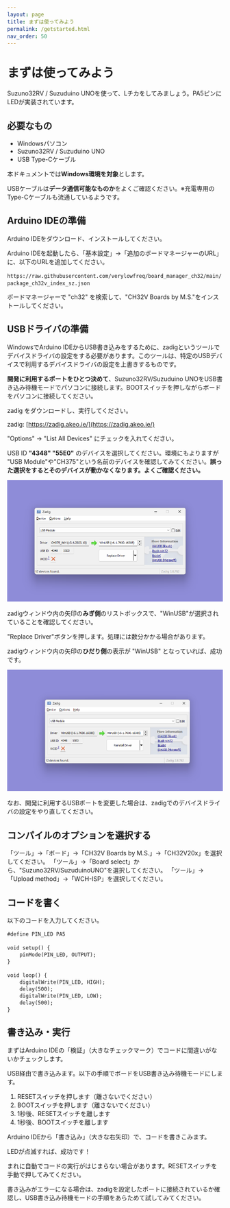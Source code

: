 ```yaml
---
layout: page
title: まずは使ってみよう
permalink: /getstarted.html
nav_order: 50
---
```


# まずは使ってみよう

Suzuno32RV / Suzuduino UNOを使って、Lチカをしてみましょう。PA5ピンにLEDが実装されています。


## 必要なもの

 - Windowsパソコン
 - Suzuno32RV / Suzuduino UNO
 - USB Type-Cケーブル

本ドキュメントでは**Windows環境を対象**とします。

USBケーブルは**データ通信可能なものか**をよくご確認ください。※充電専用のType-Cケーブルも流通しているようです。


## Arduino IDEの準備

Arduino IDEをダウンロード、インストールしてください。

Arduino IDEを起動したら、「基本設定」→「追加のボードマネージャーのURL」に、以下のURLを追加してください。

`https://raw.githubusercontent.com/verylowfreq/board_manager_ch32/main/package_ch32v_index_sz.json`

ボードマネージャーで "ch32" を検索して、"CH32V Boards by M.S."をインストールしてください。

## USBドライバの準備

WindowsでArduino IDEからUSB書き込みをするために、zadigというツールでデバイスドライバの設定をする必要があります。このツールは、特定のUSBデバイスで利用するデバイスドライバの設定を上書きするものです。

**開発に利用するポートをひとつ決めて**、Suzuno32RV/Suzuduino UNOをUSB書き込み待機モードでパソコンに接続します。BOOTスイッチを押しながらボードをパソコンに接続してください。

zadig をダウンロードし、実行してください。

zadig: [https://zadig.akeo.ie/](https://zadig.akeo.ie/)

"Options" → "List All Devices" にチェックを入れてください。

USB ID **"4348" "55E0"** のデバイスを選択してください。環境にもよりますが "USB Module"や"CH375"という名前のデバイスを確認してみてください。**誤った選択をするとそのデバイスが動かなくなります。よくご確認ください。**

<img alt="" src="images/zadig_preinstall.png">

zadigウィンドウ内の矢印の**みぎ側**のリストボックスで、"WinUSB"が選択されていることを確認してください。

"Replace Driver"ボタンを押します。処理には数分かかる場合があります。

zadigウィンドウ内の矢印の**ひだり側**の表示が "WinUSB" となっていれば、成功です。

<img alt="" src="images/zadig_postinstall.png">

なお、開発に利用するUSBポートを変更した場合は、zadigでのデバイスドライバの設定をやり直してください。


## コンパイルのオプションを選択する

「ツール」→「ボード」→「CH32V Boards by M.S.」→「CH32V20x」を選択してください。
「ツール」→「Board select」から、"Suzuno32RV/SuzuduinoUNO"を選択してください。
「ツール」→「Upload method」→「WCH-ISP」を選択してください。


## コードを書く

以下のコードを入力してください。

```
#define PIN_LED PA5

void setup() {
    pinMode(PIN_LED, OUTPUT);
}

void loop() {
    digitalWrite(PIN_LED, HIGH);
    delay(500);
    digitalWrite(PIN_LED, LOW);
    delay(500);
}
```

## 書き込み・実行

まずはArduino IDEの「検証」（大きなチェックマーク）でコードに間違いがないかチェックします。

USB経由で書き込みます。以下の手順でボードをUSB書き込み待機モードにします。

 1. RESETスイッチを押します（離さないでください）
 1. BOOTスイッチを押します（離さないでください）
 1. 1秒後、RESETスイッチを離します
 1. 1秒後、BOOTスイッチを離します

Arduino IDEから「書き込み」（大きな右矢印）で、コードを書きこみます。

LEDが点滅すれば、成功です！

まれに自動でコードの実行がはじまらない場合があります。RESETスイッチを手動で押してみてください。

書き込みがエラーになる場合は、zadigを設定したポートに接続されているか確認し、USB書き込み待機モードの手順をあらためて試してみてください。
